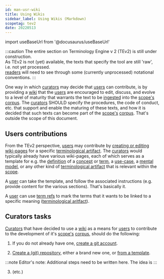 ```yaml
---
id: man-usr-wiki
title: Using Wikis
sidebar_label: Using Wikis (Markdown)
scopetag: tev2
date: 20220513
---
```


import useBaseUrl from '@docusaurus/useBaseUrl'

:::caution
The entire section on Terminology Engine v 2 (TEv2) is still under construction.<br/>
As TEv2 is not (yet) available, the texts that specify the tool are still 'raw', i.e. not yet processed.<br/>[readers](@) will need to see through some (currently unprocessed) notational conventions.
:::

One way in which [curators](@) may decide that [users](@) can contribute, is by providing a [wiki](https://en.wikipedia.org/wiki/Wiki) that the [users](@) are encouraged to edit, discuss, and evolve to a level of maturity that warrants the text to be [ingested](@) into the [scope's](@) [corpus](@). The [curators](@) SHOULD specify the procedures, the code of conduct, etc. that support and enable the maturing of these texts, and how it is decided that such texts can become part of the [scope's](@) [corpus](@). That's outside the scope of this document.

## Users contributions

From the TEv2 perspective, [users](@) may contribute by [creating or editing wiki-pages](https://docs.github.com/en/communities/documenting-your-project-with-wikis/adding-or-editing-wiki-pages) for a specific [terminological artifact](@). The [curators](@) would typically already have various wiki-pages, each of which serves as a template for e.g. the [definition](@) of a [concept](@) or [term](@), a [use-case](@), a [mental model](@), or any other kind of [terminological artifact](@) that is relevant within the [scope](@).

A [user](@) can take the template, and follow the associated instructions (e.g. provide content for the various sections). That's basically it.

A [user](@) can use [term refs](@) to mark the terms that it wants to be linked to a specific meaning ([terminological aritfact](@)).

## Curators tasks

[Curators](@) that have decided to use a [wiki](https://en.wikipedia.org/wiki/Wiki) as a means for [users](@) to contribute to the development of it's [scope's](@) [corpus](@), should do the following:

1. If you do not already have one, [create a git account](https://docs.github.com/en/get-started/signing-up-for-github/signing-up-for-a-new-github-account).

2. [Create a (git) repository](https://docs.github.com/en/get-started/quickstart/create-a-repo), either a brand new one, or [from a template](https://docs.github.com/en/repositories/creating-and-managing-repositories/creating-a-repository-from-a-template).

:::note Editor's note:
Additional steps need to be written here.
The idea is
:::

3. (etc.)